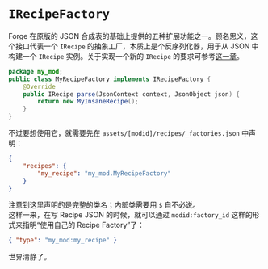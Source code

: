 # `IRecipeFactory`

Forge 在原版的 JSON 合成表的基础上提供的五种扩展功能之一。顾名思义，这个接口代表一个 `IRecipe` 的抽象工厂，本质上是个反序列化器，用于从 JSON 中构建一个 `IRecipe` 实例。关于实现一个新的 `IRecipe` 的要求可参考[这一章](../custom-recipe.md)。

```java
package my_mod;
public class MyRecipeFactory implements IRecipeFactory {
    @Override
    public IRecipe parse(JsonContext context, JsonObject json) {
        return new MyInsaneRecipe();
    }
}
```

不过要想使用它，就需要先在 `assets/[modid]/recipes/_factories.json` 中声明：

```json
{
    "recipes": {
        "my_recipe": "my_mod.MyRecipeFactory"
    }
}
```

注意到这里声明的是完整的类名；内部类需要用 `$` 自不必说。  
这样一来，在写 Recipe JSON 的时候，就可以通过 `modid:factory_id` 这样的形式来指明“使用自己的 Recipe Factory”了：

```json
{ "type": "my_mod:my_recipe" }
```

世界清静了。
